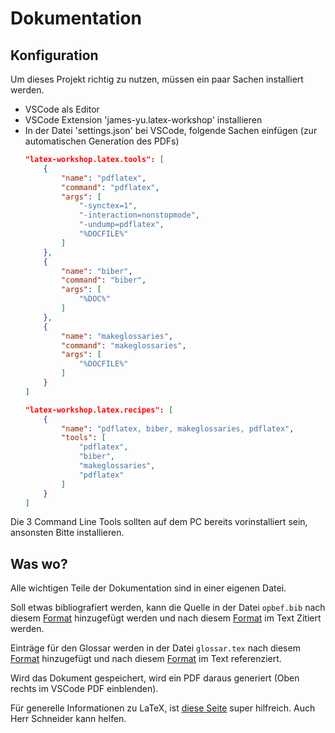 # Dokumentation
## Konfiguration
Um dieses Projekt richtig zu nutzen, müssen ein paar Sachen installiert werden.

- VSCode als Editor
- VSCode Extension 'james-yu.latex-workshop' installieren
- In der Datei 'settings.json' bei VSCode, folgende Sachen einfügen (zur automatischen Generation des PDFs)
    ```json
    "latex-workshop.latex.tools": [
        {
            "name": "pdflatex",
            "command": "pdflatex",
            "args": [
                "-synctex=1",
                "-interaction=nonstopmode",
                "-undump=pdflatex",
                "%DOCFILE%"
            ]
        },
        {
            "name": "biber",
            "command": "biber",
            "args": [
                "%DOC%"
            ]
        },
        {
            "name": "makeglossaries",
            "command": "makeglossaries",
            "args": [
                "%DOCFILE%"
            ]
        }
    ]
    ```
    ```json
    "latex-workshop.latex.recipes": [
        {
            "name": "pdflatex, biber, makeglossaries, pdflatex",
            "tools": [
                "pdflatex",
                "biber",
                "makeglossaries",
                "pdflatex"
            ]
        }
    ]
    ```

Die 3 Command Line Tools sollten auf dem PC bereits vorinstalliert sein, ansonsten Bitte installieren.

## Was wo?
Alle wichtigen Teile der Dokumentation sind in einer eigenen Datei.

Soll etwas bibliografiert werden, kann die Quelle in der Datei `opbef.bib` nach diesem [Format](https://www.overleaf.com/learn/latex/Bibliography_management_in_LaTeX#The_bibliography_file) hinzugefügt werden und nach diesem [Format](https://www.overleaf.com/learn/latex/Bibliography_management_in_LaTeX#Introduction) im Text Zitiert werden.

Einträge für den Glossar werden in der Datei `glossar.tex` nach diesem [Format](https://www.overleaf.com/learn/latex/Glossaries#Introduction) hinzugefügt und nach diesem [Format](https://www.overleaf.com/learn/latex/Glossaries#Introduction) im Text referenziert.

Wird das Dokument gespeichert, wird ein PDF daraus generiert (Oben rechts im VSCode PDF einblenden).

Für generelle Informationen zu LaTeX, ist [diese Seite](https://www.overleaf.com/learn/latex/Main_Page) super hilfreich. 
Auch Herr Schneider kann helfen.
